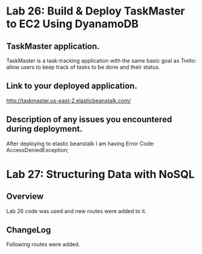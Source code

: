 # Lab 26: Build & Deploy TaskMaster to EC2 Using DyanamoDB

## TaskMaster application.
TaskMaster is a task-tracking application with the same basic goal
 as Trello: allow users to keep track of tasks to be done and their 
 status.

## Link to your deployed application.
http://taskmaster.us-east-2.elasticbeanstalk.com/


## Description of any issues you encountered during deployment.
After deploying to elastic beanstalk I am having Error Code: AccessDeniedException; 

# Lab 27: Structuring Data with NoSQL

## Overview
Lab 26 code was used and new routes were added to it.

## ChangeLog
Following routes were added.

